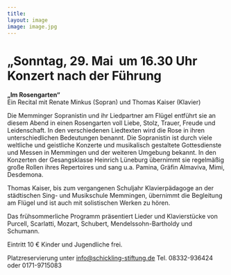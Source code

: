 ```yaml
---
title: 
layout: image
image: image.jpg
---
```

# „Sonntag, 29. Mai  um 16.30 Uhr Konzert nach der Führung 

**„Im Rosengarten“**   
Ein Recital mit Renate Minkus (Sopran) und Thomas Kaiser (Klavier)
  
Die Memminger Sopranistin und ihr Liedpartner am Flügel entführt sie an diesem Abend in einen Rosengarten voll Liebe, Stolz, Trauer, Freude und Leidenschaft. In den verschiedenen Liedtexten wird die Rose in ihren unterschiedlichen Bedeutungen benannt. 
Die Sopranistin ist durch viele weltliche und geistliche Konzerte und musikalisch gestaltete Gottesdienste und Messen in Memmingen und der weiteren Umgebung bekannt.
In den Konzerten der Gesangsklasse Heinrich Lüneburg übernimmt sie regelmäßig große Rollen ihres Repertoires und sang u.a. Pamina, Gräfin Almaviva, Mimi, Desdemona.

Thomas Kaiser, bis zum vergangenen Schuljahr Klavierpädagoge an der städtischen Sing- und Musikschule Memmingen, übernimmt die Begleitung am Flügel und ist auch mit solistischen Werken zu hören. 

Das frühsommerliche Programm präsentiert Lieder und Klavierstücke von Purcell, Scarlatti, Mozart, Schubert, Mendelssohn-Bartholdy und Schumann. 

Eintritt 10 €
Kinder und Jugendliche frei.


Platzreservierung unter
info@schickling-stiftung.de
Tel. 08332-936424 oder 0171-9715083

